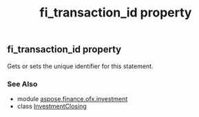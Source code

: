 ﻿---
title: fi_transaction_id property
second_title: Aspose.Finance for Python via .NET API References
description: 
type: docs
weight: 30
url: /python-net/aspose.finance.ofx.investment/investmentclosing/fi_transaction_id/
is_root: false
---

## fi_transaction_id property


Gets or sets the unique identifier for this statement.

### See Also
* module [aspose.finance.ofx.investment](../../)
* class [InvestmentClosing](/finance/python-net/aspose.finance.ofx.investment/investmentclosing)
